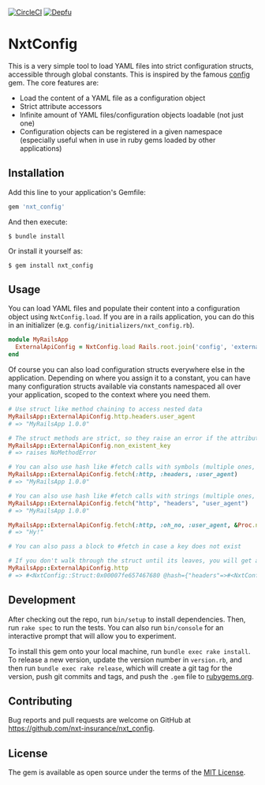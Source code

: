 [![CircleCI](https://circleci.com/gh/nxt-insurance/nxt_config.svg?style=svg)](https://circleci.com/gh/nxt-insurance/nxt_config) [![Depfu](https://badges.depfu.com/badges/55572b7950c22f7f472a0adbf81b2ea4/count.svg)](https://depfu.com/github/nxt-insurance/nxt_config?project_id=10455)

# NxtConfig

This is a very simple tool to load YAML files into strict configuration structs, accessible through global constants. This is inspired by the famous [config](https://github.com/railsconfig/config) gem. The core features are:

* Load the content of a YAML file as a configuration object
* Strict attribute accessors
* Infinite amount of YAML files/configuration objects loadable (not just one)
* Configuration objects can be registered in a given namespace (especially useful when in use in ruby gems loaded by other applications)

## Installation

Add this line to your application's Gemfile:

```ruby
gem 'nxt_config'
```

And then execute:

    $ bundle install

Or install it yourself as:

    $ gem install nxt_config

## Usage

You can load YAML files and populate their content into a configuration object using `NxtConfig.load`. If you are in a rails application, you can do this in an initializer (e.g. `config/initializers/nxt_config.rb`).

```ruby
module MyRailsApp
  ExternalApiConfig = NxtConfig.load Rails.root.join('config', 'external_api.yml.erb')
end
```

Of course you can also load configuration structs everywhere else in the application. Depending on where you assign it to a constant, you can have many configuration structs available via constants namespaced all over your application, scoped to the context where you need them.

```ruby
# Use struct like method chaining to access nested data
MyRailsApp::ExternalApiConfig.http.headers.user_agent
# => "MyRailsApp 1.0.0"

# The struct methods are strict, so they raise an error if the attribute does not exist
MyRailsApp::ExternalApiConfig.non_existent_key
# => raises NoMethodError

# You can also use hash like #fetch calls with symbols (multiple ones, like with Hash#dig)
MyRailsApp::ExternalApiConfig.fetch(:http, :headers, :user_agent)
# => "MyRailsApp 1.0.0"

# You can also use hash like #fetch calls with strings (multiple ones, like with Hash#dig)
MyRailsApp::ExternalApiConfig.fetch("http", "headers", "user_agent")
# => "MyRailsApp 1.0.0"

MyRailsApp::ExternalApiConfig.fetch(:http, :oh_no, :user_agent, &Proc.new { 'Hy!' })
# => "Hy!"

# You can also pass a block to #fetch in case a key does not exist

# If you don't walk through the struct until its leaves, you will get a sub struct
MyRailsApp::ExternalApiConfig.http
# => #<NxtConfig::Struct:0x00007fe657467680 @hash={"headers"=>#<NxtConfig::Struct:0x00007fe657467518 @hash={"user_agent"=>"my cool app", "api_key"=>"secret123"}>}>
```

## Development

After checking out the repo, run `bin/setup` to install dependencies. Then, run `rake spec` to run the tests. You can also run `bin/console` for an interactive prompt that will allow you to experiment.

To install this gem onto your local machine, run `bundle exec rake install`. To release a new version, update the version number in `version.rb`, and then run `bundle exec rake release`, which will create a git tag for the version, push git commits and tags, and push the `.gem` file to [rubygems.org](https://rubygems.org).

## Contributing

Bug reports and pull requests are welcome on GitHub at https://github.com/nxt-insurance/nxt_config.


## License

The gem is available as open source under the terms of the [MIT License](https://opensource.org/licenses/MIT).
